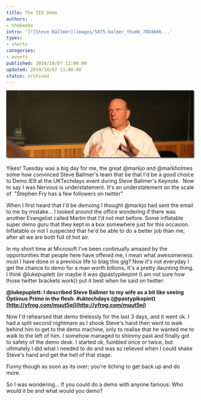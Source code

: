 ```yaml
---
title: The IE9 Demo
authors:
- thebeebs
intro: '[![Steve Ballmer](images/5875.balmer_thumb_78D4666...'
types:
- shorts
categories:
- events
published: 2010/10/07 12:00:00
updated: 2010/10/07 13:00:00
status: archived
---
```


[![Steve Ballmer](images/5875.balmer_thumb_78D46664.png "Steve Ballmer")](https://msdnshared.blob.core.windows.net/media/MSDNBlogsFS/prod.evol.blogs.msdn.com/CommunityServer.Blogs.Components.WeblogFiles/00/00/01/38/93/metablogapi/4370.balmer_5C2B171C.png) 

Yikes! Tuesday was a big day for me, the great @markjo and @markholmes some how convinced Steve Ballmer's team that be that I'd be a good choice to Demo IE9 at the UKTechdays event during Steve Ballmer's Keynote.&#160; Now to say I was Nervous is understatement. It's an understatement on the scale of&#160; "Stephen Fry has a few followers on twitter"

When I first heard that I'd be demoing I thought @markjo had sent the email to me by mistake... I looked around the office wondering if there was another Evangelist called Martin that I'd not met before. Some inflatable super demo guru that they kept in a box somewhere just for this occasion. Inflatable or not I suspected that he'd be able to do a better job than me; after all we are both full of hot air.

In my short time at Microsoft I've been continually amazed by the opportunities that people here have offered me, I mean what awesomeness must I have done in a previous life to blag this gig? Now it's not everyday I get the chance to demo for a man worth billions, It's a pretty daunting thing. I think @lukepuplett (or maybe it was @pastypikepint (I am not sure how those twitter brackets work)) put it best when he said on twitter:

**@lukepuplett: I described Steve Ballmer to my wife as a bit like seeing Optimus Prime in the flesh. #uktechdays (@pastypikepint)[http://yfrog.com/muut5ej](http://yfrog.com/muut5ej)**

Now I'd rehearsed that demo tirelessly for the last 3 days, and it went ok. I had a split second nightmare as I shook Steve's hand then went to walk behind him to get to the demo machine, only to realise that he wanted me to walk to the left of him. I somehow managed to shimmy past and finally got to safety of the demo desk. I started ok, fumbled once or twice, but ultimately I did what I needed to do and was so relieved when I could shake Steve's hand and get the hell of that stage.

Funny though as soon as its over; you're itching to get back up and do more.

So I was wondering... If you could do a demo with anyone famous: Who would it be and what would you demo?